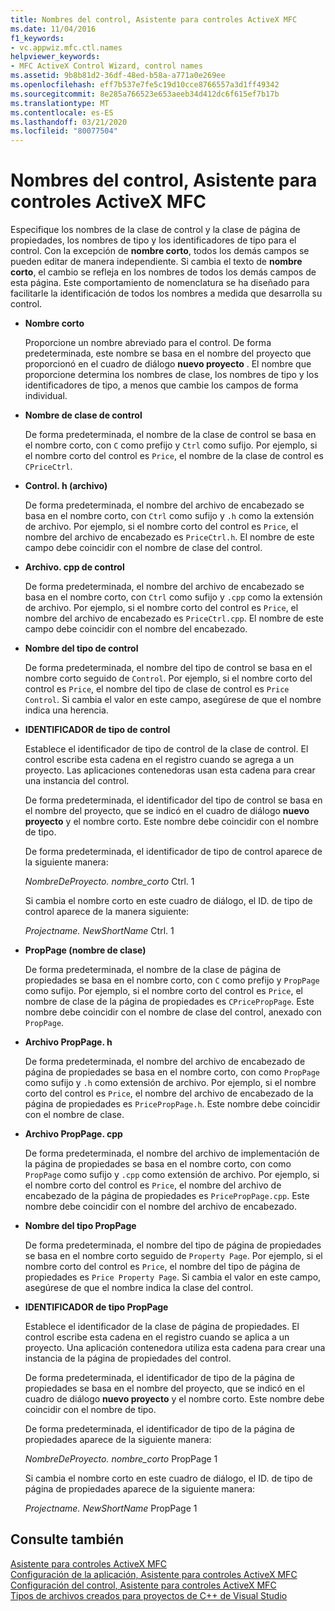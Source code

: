```yaml
---
title: Nombres del control, Asistente para controles ActiveX MFC
ms.date: 11/04/2016
f1_keywords:
- vc.appwiz.mfc.ctl.names
helpviewer_keywords:
- MFC ActiveX Control Wizard, control names
ms.assetid: 9b8b81d2-36df-48ed-b58a-a771a0e269ee
ms.openlocfilehash: eff7b537e7fe5c19d10cce8766557a3d1ff49342
ms.sourcegitcommit: 8e285a766523e653aeeb34d412dc6f615ef7b17b
ms.translationtype: MT
ms.contentlocale: es-ES
ms.lasthandoff: 03/21/2020
ms.locfileid: "80077504"
---
```

# <a name="control-names-mfc-activex-control-wizard"></a>Nombres del control, Asistente para controles ActiveX MFC

Especifique los nombres de la clase de control y la clase de página de propiedades, los nombres de tipo y los identificadores de tipo para el control. Con la excepción de **nombre corto**, todos los demás campos se pueden editar de manera independiente. Si cambia el texto de **nombre corto**, el cambio se refleja en los nombres de todos los demás campos de esta página. Este comportamiento de nomenclatura se ha diseñado para facilitarle la identificación de todos los nombres a medida que desarrolla su control.

- **Nombre corto**

   Proporcione un nombre abreviado para el control. De forma predeterminada, este nombre se basa en el nombre del proyecto que proporcionó en el cuadro de diálogo **nuevo proyecto** . El nombre que proporcione determina los nombres de clase, los nombres de tipo y los identificadores de tipo, a menos que cambie los campos de forma individual.

- **Nombre de clase de control**

   De forma predeterminada, el nombre de la clase de control se basa en el nombre corto, con `C` como prefijo y `Ctrl` como sufijo. Por ejemplo, si el nombre corto del control es `Price`, el nombre de la clase de control es `CPriceCtrl`.

- **Control. h (archivo)**

   De forma predeterminada, el nombre del archivo de encabezado se basa en el nombre corto, con `Ctrl` como sufijo y `.h` como la extensión de archivo. Por ejemplo, si el nombre corto del control es `Price`, el nombre del archivo de encabezado es `PriceCtrl.h`. El nombre de este campo debe coincidir con el nombre de clase del control.

- **Archivo. cpp de control**

   De forma predeterminada, el nombre del archivo de encabezado se basa en el nombre corto, con `Ctrl` como sufijo y `.cpp` como la extensión de archivo. Por ejemplo, si el nombre corto del control es `Price`, el nombre del archivo de encabezado es `PriceCtrl.cpp`. El nombre de este campo debe coincidir con el nombre del encabezado.

- **Nombre del tipo de control**

   De forma predeterminada, el nombre del tipo de control se basa en el nombre corto seguido de `Control`. Por ejemplo, si el nombre corto del control es `Price`, el nombre del tipo de clase de control es `Price Control`. Si cambia el valor en este campo, asegúrese de que el nombre indica una herencia.

- **IDENTIFICADOR de tipo de control**

   Establece el identificador de tipo de control de la clase de control. El control escribe esta cadena en el registro cuando se agrega a un proyecto. Las aplicaciones contenedoras usan esta cadena para crear una instancia del control.

   De forma predeterminada, el identificador del tipo de control se basa en el nombre del proyecto, que se indicó en el cuadro de diálogo **nuevo proyecto** y el nombre corto. Este nombre debe coincidir con el nombre de tipo.

   De forma predeterminada, el identificador de tipo de control aparece de la siguiente manera:

   *NombreDeProyecto. nombre_corto* Ctrl. 1

   Si cambia el nombre corto en este cuadro de diálogo, el ID. de tipo de control aparece de la manera siguiente:

   *Projectname. NewShortName* Ctrl. 1

- **PropPage (nombre de clase)**

   De forma predeterminada, el nombre de la clase de página de propiedades se basa en el nombre corto, con `C` como prefijo y `PropPage` como sufijo. Por ejemplo, si el nombre corto del control es `Price`, el nombre de clase de la página de propiedades es `CPricePropPage`. Este nombre debe coincidir con el nombre de clase del control, anexado con `PropPage`.

- **Archivo PropPage. h**

   De forma predeterminada, el nombre del archivo de encabezado de página de propiedades se basa en el nombre corto, con como `PropPage` como sufijo y `.h` como extensión de archivo. Por ejemplo, si el nombre corto del control es `Price`, el nombre del archivo de encabezado de la página de propiedades es `PricePropPage.h`. Este nombre debe coincidir con el nombre de clase.

- **Archivo PropPage. cpp**

   De forma predeterminada, el nombre del archivo de implementación de la página de propiedades se basa en el nombre corto, con como `PropPage` como sufijo y `.cpp` como extensión de archivo. Por ejemplo, si el nombre corto del control es `Price`, el nombre del archivo de encabezado de la página de propiedades es `PricePropPage.cpp`. Este nombre debe coincidir con el nombre del archivo de encabezado.

- **Nombre del tipo PropPage**

   De forma predeterminada, el nombre del tipo de página de propiedades se basa en el nombre corto seguido de `Property Page`. Por ejemplo, si el nombre corto del control es `Price`, el nombre del tipo de página de propiedades es `Price Property Page`. Si cambia el valor en este campo, asegúrese de que el nombre indica la clase del control.

- **IDENTIFICADOR de tipo PropPage**

   Establece el identificador de la clase de página de propiedades. El control escribe esta cadena en el registro cuando se aplica a un proyecto. Una aplicación contenedora utiliza esta cadena para crear una instancia de la página de propiedades del control.

   De forma predeterminada, el identificador de tipo de la página de propiedades se basa en el nombre del proyecto, que se indicó en el cuadro de diálogo **nuevo proyecto** y el nombre corto. Este nombre debe coincidir con el nombre de tipo.

   De forma predeterminada, el identificador de tipo de la página de propiedades aparece de la siguiente manera:

   *NombreDeProyecto. nombre_corto* PropPage 1

   Si cambia el nombre corto en este cuadro de diálogo, el ID. de tipo de página de propiedades aparece de la siguiente manera:

   *Projectname. NewShortName* PropPage 1

## <a name="see-also"></a>Consulte también

[Asistente para controles ActiveX MFC](../../mfc/reference/mfc-activex-control-wizard.md)<br/>
[Configuración de la aplicación, Asistente para controles ActiveX MFC](../../mfc/reference/application-settings-mfc-activex-control-wizard.md)<br/>
[Configuración del control, Asistente para controles ActiveX MFC](../../mfc/reference/control-settings-mfc-activex-control-wizard.md)<br/>
[Tipos de archivos creados para proyectos de C++ de Visual Studio](../../build/reference/file-types-created-for-visual-cpp-projects.md)
